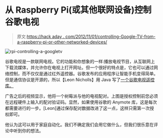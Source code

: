 # 从 Raspberry Pi(或其他联网设备)控制谷歌电视

> 原文:[https://hack aday . com/2012/11/01/controlling-Google-TV-from-a-raspberry-pi-or-other-networked-devices/](https://hackaday.com/2012/11/01/controlling-google-tv-from-a-raspberry-pi-or-other-networked-devices/)

![](../Images/fb77be1b0c403be7209d45b4886b218f.png "rpi-controlling-a-googletv")

谷歌电视是一款联网电视。它的功能和你想象的一样:播放电视节目，从互联网上下载流媒体，并允许你在电视上打开网址。但一个很好的特点是，它也可以通过网络控制，而不仅仅是通过红外遥控器。谷歌发布的应用程序让智能手机变得简单。但是通信协议是开源的，所以【Leon Nicholls】用 Java 写了[一个谷歌电视遥控库。](https://github.com/entertailion/Anymote-for-Java)

广告之后的视频显示，他将一个树莓派与他的电视配对。上图是授权控制前您必须在远程硬件上输入的配对验证码。显然，如果使用谷歌的 Anymote 库，这是每次都需要进行的一步。[Leon]通过保存配对数据改进了这一点，这样只需第一次授权即可。

他认为这可以用于家庭自动化。我们不确定我们会用它做什么，但我们很乐意在评论中听到你的想法。